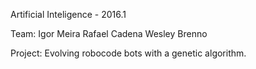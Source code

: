 Artificial Inteligence - 2016.1

Team:   Igor Meira
	Rafael Cadena
	Wesley Brenno

Project: Evolving robocode bots with a genetic algorithm.